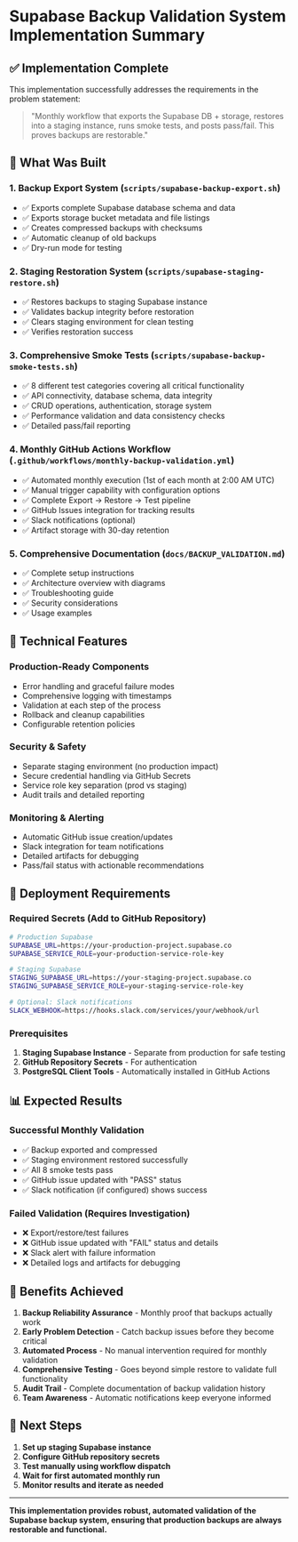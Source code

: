 # Supabase Backup Validation System Implementation Summary

## ✅ Implementation Complete

This implementation successfully addresses the requirements in the problem statement:

> "Monthly workflow that exports the Supabase DB + storage, restores into a staging instance, runs smoke tests, and posts pass/fail. This proves backups are restorable."

## 🎯 What Was Built

### 1. **Backup Export System** (`scripts/supabase-backup-export.sh`)
- ✅ Exports complete Supabase database schema and data
- ✅ Exports storage bucket metadata and file listings  
- ✅ Creates compressed backups with checksums
- ✅ Automatic cleanup of old backups
- ✅ Dry-run mode for testing

### 2. **Staging Restoration System** (`scripts/supabase-staging-restore.sh`)
- ✅ Restores backups to staging Supabase instance
- ✅ Validates backup integrity before restoration
- ✅ Clears staging environment for clean testing
- ✅ Verifies restoration success

### 3. **Comprehensive Smoke Tests** (`scripts/supabase-backup-smoke-tests.sh`)
- ✅ 8 different test categories covering all critical functionality
- ✅ API connectivity, database schema, data integrity
- ✅ CRUD operations, authentication, storage system
- ✅ Performance validation and data consistency checks
- ✅ Detailed pass/fail reporting

### 4. **Monthly GitHub Actions Workflow** (`.github/workflows/monthly-backup-validation.yml`)
- ✅ Automated monthly execution (1st of each month at 2:00 AM UTC)
- ✅ Manual trigger capability with configuration options
- ✅ Complete Export → Restore → Test pipeline
- ✅ GitHub Issues integration for tracking results
- ✅ Slack notifications (optional)
- ✅ Artifact storage with 30-day retention

### 5. **Comprehensive Documentation** (`docs/BACKUP_VALIDATION.md`)
- ✅ Complete setup instructions
- ✅ Architecture overview with diagrams
- ✅ Troubleshooting guide
- ✅ Security considerations
- ✅ Usage examples

## 🔧 Technical Features

### **Production-Ready Components**
- Error handling and graceful failure modes
- Comprehensive logging with timestamps
- Validation at each step of the process
- Rollback and cleanup capabilities
- Configurable retention policies

### **Security & Safety**
- Separate staging environment (no production impact)
- Secure credential handling via GitHub Secrets
- Service role key separation (prod vs staging)
- Audit trails and detailed reporting

### **Monitoring & Alerting**
- Automatic GitHub issue creation/updates
- Slack integration for team notifications
- Detailed artifacts for debugging
- Pass/fail status with actionable recommendations

## 🚀 Deployment Requirements

### **Required Secrets** (Add to GitHub Repository)
```bash
# Production Supabase
SUPABASE_URL=https://your-production-project.supabase.co
SUPABASE_SERVICE_ROLE=your-production-service-role-key

# Staging Supabase  
STAGING_SUPABASE_URL=https://your-staging-project.supabase.co
STAGING_SUPABASE_SERVICE_ROLE=your-staging-service-role-key

# Optional: Slack notifications
SLACK_WEBHOOK=https://hooks.slack.com/services/your/webhook/url
```

### **Prerequisites**
1. **Staging Supabase Instance** - Separate from production for safe testing
2. **GitHub Repository Secrets** - For authentication
3. **PostgreSQL Client Tools** - Automatically installed in GitHub Actions

## 📊 Expected Results

### **Successful Monthly Validation**
- ✅ Backup exported and compressed
- ✅ Staging environment restored successfully
- ✅ All 8 smoke tests pass
- ✅ GitHub issue updated with "PASS" status
- ✅ Slack notification (if configured) shows success

### **Failed Validation (Requires Investigation)**  
- ❌ Export/restore/test failures
- ❌ GitHub issue updated with "FAIL" status and details
- ❌ Slack alert with failure information
- ❌ Detailed logs and artifacts for debugging

## 🎉 Benefits Achieved

1. **Backup Reliability Assurance** - Monthly proof that backups actually work
2. **Early Problem Detection** - Catch backup issues before they become critical
3. **Automated Process** - No manual intervention required for monthly validation
4. **Comprehensive Testing** - Goes beyond simple restore to validate full functionality
5. **Audit Trail** - Complete documentation of backup validation history
6. **Team Awareness** - Automatic notifications keep everyone informed

## 🔄 Next Steps

1. **Set up staging Supabase instance**
2. **Configure GitHub repository secrets**
3. **Test manually using workflow dispatch**
4. **Wait for first automated monthly run**
5. **Monitor results and iterate as needed**

---

**This implementation provides robust, automated validation of the Supabase backup system, ensuring that production backups are always restorable and functional.**